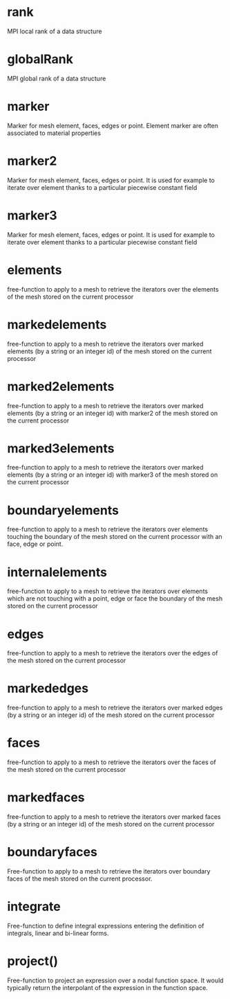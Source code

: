 # rank
MPI local rank of a data structure

# globalRank
MPI global rank of a data structure

# marker
Marker for mesh element, faces, edges or point. Element marker are often associated to material properties

# marker2
Marker for mesh element, faces, edges or point. It is used for example to iterate over element thanks to a particular piecewise constant field

# marker3
Marker for mesh element, faces, edges or point. It is used for example to iterate over element thanks to a particular piecewise constant field

# elements

free-function to apply to a mesh to retrieve the iterators over the elements of the mesh stored on the current processor

# markedelements

free-function to apply to a mesh to retrieve the iterators over marked elements (by a string or an integer id) of the mesh stored on the current processor

# marked2elements

free-function to apply to a mesh to retrieve the iterators over marked elements (by a string or an integer id) with marker2 of the mesh stored on the current processor

# marked3elements

free-function to apply to a mesh to retrieve the iterators over marked elements (by a string or an integer id) with marker3 of the mesh stored on the current processor

# boundaryelements

free-function to apply to a mesh to retrieve the iterators over  elements touching the boundary of the mesh stored on the current processor with an face, edge or point.

# internalelements

free-function to apply to a mesh to retrieve the iterators over  elements which are not touching with a point, edge or face the boundary of the mesh stored on the current processor

# edges

free-function to apply to a mesh to retrieve the iterators over the edges of the mesh stored on the current processor

# markededges

free-function to apply to a mesh to retrieve the iterators over marked edges (by a string or an integer id) of the mesh stored on the current processor

# faces

free-function to apply to a mesh to retrieve the iterators over the faces of the mesh stored on the current processor

# markedfaces

free-function to apply to a mesh to retrieve the iterators over marked faces (by a string or an integer id) of the mesh stored on the current processor

# boundaryfaces

Free-function to apply to a mesh to retrieve the iterators over boundary faces of the mesh stored on the current processor.

# integrate

Free-function to define integral expressions entering the definition of integrals, linear and bi-linear forms.

# project()
Free-function to project an expression over a nodal function space. It would typically return the interpolant of the expression in the function space.